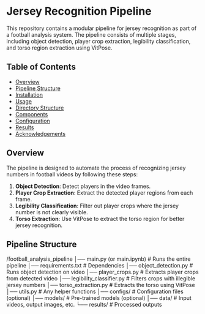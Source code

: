 # Jersey Recognition Pipeline

This repository contains a modular pipeline for jersey recognition as part of a football analysis system. The pipeline consists of multiple stages, including object detection, player crop extraction, legibility classification, and torso region extraction using VitPose. 

## Table of Contents
- [Overview](#overview)
- [Pipeline Structure](#pipeline-structure)
- [Installation](#installation)
- [Usage](#usage)
- [Directory Structure](#directory-structure)
- [Components](#components)
- [Configuration](#configuration)
- [Results](#results)
- [Acknowledgements](#acknowledgements)

## Overview
The pipeline is designed to automate the process of recognizing jersey numbers in football videos by following these steps:
1. **Object Detection**: Detect players in the video frames.
2. **Player Crop Extraction**: Extract the detected player regions from each frame.
3. **Legibility Classification**: Filter out player crops where the jersey number is not clearly visible.
4. **Torso Extraction**: Use VitPose to extract the torso region for better jersey recognition.

## Pipeline Structure
/football_analysis_pipeline │── main.py (or main.ipynb) # Runs the entire pipeline │── requirements.txt # Dependencies │── object_detection.py # Runs object detection on video │── player_crops.py # Extracts player crops from detected video │── legibility_classifier.py # Filters crops with illegible jersey numbers │── torso_extraction.py # Extracts the torso using VitPose │── utils.py # Any helper functions │── configs/ # Configuration files (optional) │── models/ # Pre-trained models (optional) │── data/ # Input videos, output images, etc. └── results/ # Processed outputs
